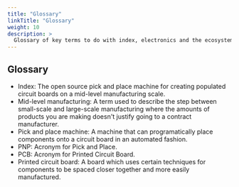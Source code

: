 ```yaml
---
title: "Glossary"
linkTitle: "Glossary"
weight: 10
description: >
  Glossary of key terms to do with index, electronics and the ecosystem around pick and place machines.
---
```


## Glossary

* Index: The open source pick and place machine for creating populated circuit boards on a mid-level manufacturing scale.
* Mid-level manufacturing: A term used to describe the step between small-scale and large-scale manufacturing where the amounts of products you are making doesn't justify going to a contract manufacturer.
* Pick and place machine: A machine that can programatically place components onto a circuit board in an automated fashion.
* PNP: Acronym for Pick and Place.
* PCB: Acronym for Printed Circuit Board.
* Printed circuit board: A board which uses certain techniques for components to be spaced closer together and more easily manufactured.
